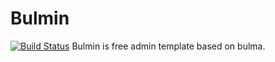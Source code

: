 # Bulmin
[![Build Status](https://travis-ci.org/iqbaladinur/bulmin.svg?branch=master)](https://travis-ci.org/iqbaladinur/bulmin)
Bulmin is free admin template based on bulma. 